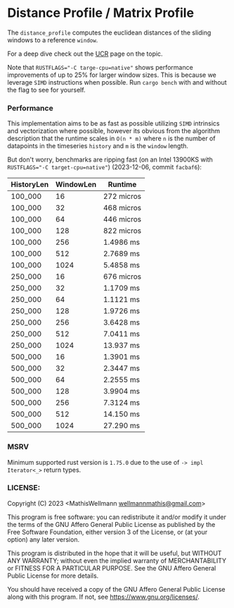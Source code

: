 # Distance Profile / Matrix Profile
The `distance_profile` computes the euclidean distances of the sliding windows to a reference `window`.

For a deep dive check out the [UCR](https://www.cs.ucr.edu/~eamonn/MatrixProfile.html) page on the topic.

Note that `RUSTFLAGS="-C targe-cpu=native"` shows performance improvements of up to 25% for larger window sizes.
This is because we leverage `SIMD` instructions when possible.
Run `cargo bench` with and without the flag to see for yourself.

### Performance
This implementation aims to be as fast as possible utilizing `SIMD` intrinsics and vectorization where possible,
however its obvious from the algorithm description that the runtime scales in `O(n * m)` where `n` is the number of datapoints
in the timeseries `history` and `m` is the `window` length.

But don't worry, benchmarks are ripping fast (on an Intel 13900KS with `RUSTFLAGS="-C target-cpu=native"`) (2023-12-06, commit `facbaf6`):

| HistoryLen | WindowLen | Runtime     |
|------------|-----------|-------------|
| 100_000    |   16      |  272 micros |
| 100_000    |   32      |  468 micros |
| 100_000    |   64      |  446 micros |
| 100_000    |  128      |  822 micros |
| 100_000    |  256      |  1.4986 ms  |
| 100_000    |  512      |  2.7689 ms  |
| 100_000    | 1024      |  5.4858 ms  |
| 250_000    |   16      |  676 micros |
| 250_000    |   32      |  1.1709 ms  |
| 250_000    |   64      |  1.1121 ms  |
| 250_000    |  128      |  1.9726 ms  |
| 250_000    |  256      |  3.6428 ms  |
| 250_000    |  512      |  7.0411 ms  |
| 250_000    | 1024      | 13.937  ms  |
| 500_000    |   16      |  1.3901 ms  |
| 500_000    |   32      |  2.3447 ms  |
| 500_000    |   64      |  2.2555 ms  |
| 500_000    |  128      |  3.9904 ms  |
| 500_000    |  256      |  7.3124 ms  |
| 500_000    |  512      | 14.150  ms  |
| 500_000    | 1024      | 27.290  ms  |

### MSRV
Minimum supported rust version is `1.75.0` due to the use of `-> impl Iterator<_>` return types.

### LICENSE:
Copyright (C) 2023 <MathisWellmann wellmannmathis@gmail.com>

This program is free software: you can redistribute it and/or modify it under the terms of the GNU Affero General Public License as published by the Free Software Foundation, either version 3 of the License, or (at your option) any later version.

This program is distributed in the hope that it will be useful, but WITHOUT ANY WARRANTY; without even the implied warranty of MERCHANTABILITY or FITNESS FOR A PARTICULAR PURPOSE. See the GNU Affero General Public License for more details.

You should have received a copy of the GNU Affero General Public License along with this program. If not, see https://www.gnu.org/licenses/.
